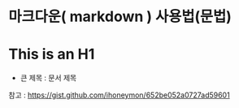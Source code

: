 # 마크다운( markdown ) 사용법(문법)  
This is an H1
=============
* 큰 제목 : 문서 제목  

참고 : <https://gist.github.com/ihoneymon/652be052a0727ad59601>
